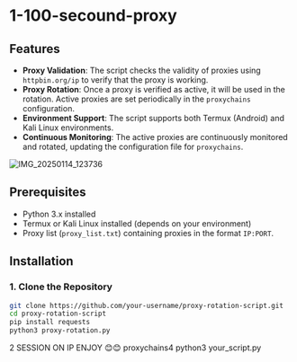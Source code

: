 # 1-100-secound-proxy
## Features

- **Proxy Validation**: The script checks the validity of proxies using `httpbin.org/ip` to verify that the proxy is working.
- **Proxy Rotation**: Once a proxy is verified as active, it will be used in the rotation. Active proxies are set periodically in the `proxychains` configuration.
- **Environment Support**: The script supports both Termux (Android) and Kali Linux environments.
- **Continuous Monitoring**: The active proxies are continuously monitored and rotated, updating the configuration file for `proxychains`.

![IMG_20250114_123736](https://github.com/user-attachments/assets/4a750e26-8009-4f77-b095-aa0e8e35aa57)

## Prerequisites

- Python 3.x installed
- Termux or Kali Linux installed (depends on your environment)
- Proxy list (`proxy_list.txt`) containing proxies in the format `IP:PORT`.

## Installation

### 1. Clone the Repository

```bash
git clone https://github.com/your-username/proxy-rotation-script.git
cd proxy-rotation-script
pip install requests
python3 proxy-rotation.py

```
2 SESSION ON IP ENJOY 😊😊
proxychains4 python3 your_script.py
